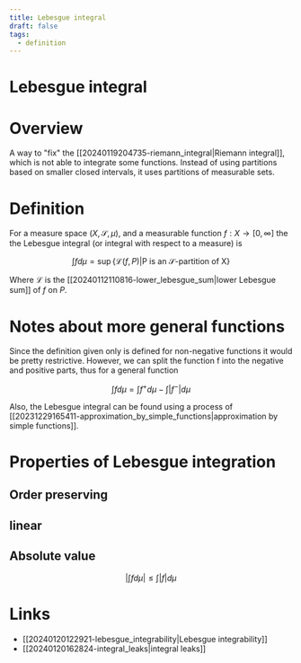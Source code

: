 ```yaml
---
title: Lebesgue integral
draft: false
tags:
  - definition
---
```

# Lebesgue integral

# Overview
A way to "fix" the [[20240119204735-riemann_integral|Riemann integral]], which is not able to integrate some functions.
Instead of using partitions based on smaller closed intervals, it uses partitions of measurable sets.

# Definition
For a measure space $(X, \mathcal{S}, \mu)$, and a measurable function $f:X\to [0, \infty]$ the the Lebesgue integral (or integral with respect to a measure) is

$$
\int f d\mu = \sup\{\mathcal{L}(f, P) | \text{P is an} \ \mathcal{S} \text{-partition of X}\}
$$

Where $\mathcal{L}$ is the [[20240112110816-lower_lebesgue_sum|lower Lebesgue sum]] of $f$ on $P$.

# Notes about more general functions
Since the definition given only is defined for non-negative functions it would be pretty restrictive.
However, we can split the function f into the negative and positive parts, thus for a general function

$$
\int f d\mu = \int f^+ d\mu - \int |f^-| d\mu
$$

Also, the Lebesgue integral can be found using a process of [[20231229165411-approximation_by_simple_functions|approximation by simple functions]].

# Properties of Lebesgue integration
## Order preserving
## linear
## Absolute value
$$
\left| \int f d\mu \right| \leq \int |f| d\mu
$$

# Links
- [[20240120122921-lebesgue_integrability|Lebesgue integrability]]
- [[20240120162824-integral_leaks|integral leaks]]
